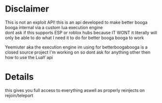 # Disclaimer

This is not an exploit API! this is an api developed to make better booga booga internal via a custom lua execution engine
</br> dont ask if this supports ESP or roblox hubs because IT WONT it literally will only be able to do what I need it to do for better booga booga to work

Yeemiuter aka the execution engine im using for betterboogabooga is a closed source project I'm working on so dont ask for anything other then how to use the LuaY api

# Details

this gives you full access to everything aswell as properly reinjects on rejoin/teleport
